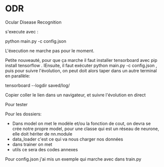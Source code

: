 # ODR
Ocular Disease Recognition

s'execute avec : 

python main.py -c config.json

L'éxecution ne marche pas pour le moment.

Petite nouveauté, pour que ça marche il faut installer tensorboard avec pip install tensorflow .
IEnsuite, il faut exécuter python main.py -c config.json ,  puis pour suivre l'évolution, on peut doit alors taper dans un autre terminal en parallèle:

tensorboard --logdir saved/log/

Copier coller le lien dans un navigateur, et suivre l'évolution en direct


Pour tester 

Pour les dossiers:

* Dans model on met le modèle et/ou la fonction de cout, on devra se crée notre propre model, pour une classe qui est un réseau de neurone, elle doit hériter de nn.module
* data_loader c'est ce qui va nous charger nos données
* dans trainer on met 
* utils ce sera des codes annexes 

Pour config.json j'ai mis un exemple qui marche avec dans train.py